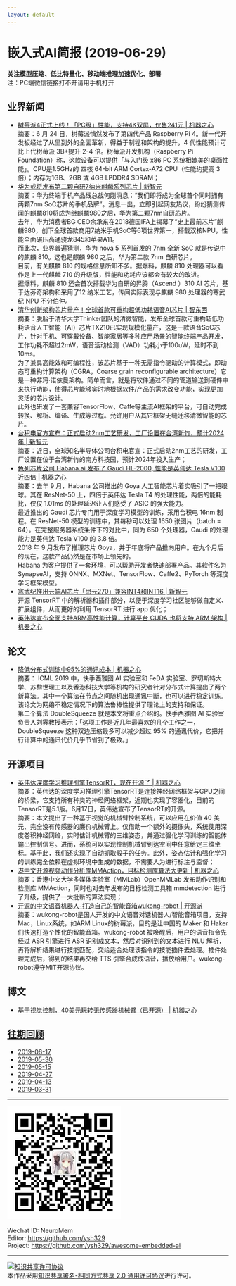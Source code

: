 ```yaml
---
layout: default
---
```


# 嵌入式AI简报 (2019-06-29)

**关注模型压缩、低比特量化、移动端推理加速优化、部署**  
<font>注：PC端微信链接打不开请用手机打开</font>


## 业界新闻

- [树莓派4正式上线！「PC级」性能，支持4K双屏，仅售241元 | 机器之心](https://mp.weixin.qq.com/s?timestamp=1561437428&src=3&ver=1&signature=4pYN2yptx2d-cEG-RUrotN9OfQt3eqzGTVytylhSQ3L6iGHCYCDUr*vsdXpECHdd3xrmQUlERvW009ybgZC3qMY8y02C9YYI12RsDpr-W7LiTqnCYOmg7pzdRu5aAvx*CaCDpNajOKL31CDjZVj*wIC5YmM*CeBFNTvNN5R2hz4=)  
摘要：6 月 24 日，树莓派悄然发布了第四代产品 Raspberry Pi 4。新一代开发板经过了从里到外的全面革新，得益于制程和架构的提升，4 代性能预计可比上代树莓派 3B+提升 2-4 倍。树莓派开发机构（Raspberry Pi Foundation）称，这款设备可以提供「与入门级 x86 PC 系统相媲美的桌面性能」。CPU是1.5GHz的 四核 64-bit ARM Cortex-A72 CPU（性能约提高 3 倍）；内存为1GB、2GB 或 4GB LPDDR4 SDRAM；  
- [华为或将发布第二颗自研7纳米麒麟系列芯片 | 新智元](https://mp.weixin.qq.com/s?timestamp=1561436567&src=3&ver=1&signature=4pYN2yptx2d-cEG-RUrotBhWUkY*Zod0ntTiZ6hPBMiDA4YC83Qj4OdSuLuHb8vlrtaqCfAo0gem51x1fQL4CoMZrpWsh8rhm1CFsYoZE-kT50nka7f5Y0KlGC5pj6bdEOXmt-nd6xwTYuPhnWSzgFFuDTman3Q7vAw2QWQtIJw=)  
摘要：华为终端手机产品线总裁何刚消息：“我们即将成为全球首个同时拥有两颗7nm SoC芯片的手机品牌”。消息一出，立即引起网友热议，纷纷猜测传闻的麒麟810将成为继麒麟980之后，华为第二颗7nm自研芯片。  
去年，华为消费者BG CEO余承东在2018德国IFA上揭幕了“史上最前芯片”麒麟980，创下全球首款商用7纳米手机SoC等6项世界第一，搭载双核NPU，性能全面碾压高通骁龙845和苹果A11。  
而此次，业界普遍猜测，华为 nova 5 系列首发的 7nm 全新 SoC 就是传说中的麒麟 810。这也是麒麟 980 之后，华为第二款 7nm 自研芯片。  
目前，有关麒麟 810 的规格信息所知不多。据爆料，麒麟 810 处理器可以看作是上一代麒麟 710 的升级版，性能和功耗应该都会有较大的改进。  
据爆料，麒麟 810 还会首次搭载华为自研的昇腾（Ascend ）310 AI 芯片，基于达芬奇架构和采用了12 纳米工艺，传闻实际表现与麒麟 980 处理器的寒武纪 NPU 不分伯仲。  
- [清华创新架构芯片量产！全球首款可重构超低功耗语音AI芯片 | 智东西](https://mp.weixin.qq.com/s/H0Tb04c0KID4mSR2QTGuGw)  
摘要：脱胎于清华大学Thinker团队的清微智能，发布全球首款可重构超低功耗语音人工智能（AI）芯片TX210已实现规模化量产，这是一款语音SoC芯片，针对手机、可穿戴设备、智能家居等多种应用场景的智能终端产品开发，工作功耗不超过2mW，语音活动检测（VAD）功耗小于100uW，延时不到10ms。  
为了兼具高能效和可编程性，该芯片基于一种无需指令驱动的计算模式，即动态可重构计算架构（CGRA，Coarse grain reconfigurable architecture）它是一种非冯·诺依曼架构。简单而言，就是将软件通过不同的管道输送到硬件中来执行功能，使得芯片能够实时地根据软件/产品的需求改变功能，实现更加灵活的芯片设计。  
此外也研发了一套兼容TensorFlow、Caffe等主流AI框架的平台，可自动完成转换、解析、编译、生成等过程。允许用户从其它框架无缝迁移清微智能的芯片。  
- [台积电官方宣布：正式启动2nm工艺研发，工厂设置在台湾新竹，预计2024年 | 新智元](https://mp.weixin.qq.com/s?timestamp=1561436567&src=3&ver=1&signature=4pYN2yptx2d-cEG-RUrotBhWUkY*Zod0ntTiZ6hPBMiDA4YC83Qj4OdSuLuHb8vlrtaqCfAo0gem51x1fQL4CnwwjzC0FbvF9747uq8zupx9hWE6m0j9trg9Svh9Sg-jKytR2e6qmrgAZm0EPiXSa4Cj1D5mhnIGUk5tpncNDbE=)  
摘要：近日，全球知名半导体公司台积电官宣：正式启动2nm工艺的研发，工厂设置在位于台湾新竹的南方科技园，预计2024年投入生产；  
- [色列芯片公司 Habana.ai 发布了 Gaudi HL-2000, 性能是英伟达 Tesla V100近四倍 | 机器之心](https://mp.weixin.qq.com/s?timestamp=1561437428&src=3&ver=1&signature=4pYN2yptx2d-cEG-RUrotN9OfQt3eqzGTVytylhSQ3L6iGHCYCDUr*vsdXpECHdd3xrmQUlERvW009ybgZC3qM7dfp9r8Yw*y08nOTdQw4o1EvAIIqGjH3jyBVwsel8X*62FKBkl8sSYYf6YfAHDzqHMNORQxW0vjdx-XBuviW0=)  
摘要：去年 9 月，Habana 公司推出的 Goya 人工智能芯片着实吸引了一把眼球。其在 ResNet-50 上，四倍于英伟达 Tesla T4 的处理性能，两倍的能耗比，仅仅 1.01ms 的处理延迟让人们感受了 ASIC 的强大能力。  
最近推出的 Gaudi 芯片专门用于深度学习模型的训练，采用台积电 16nm 制程。在 ResNet-50 模型的训练中，其每秒可以处理 1650 张图片（batch = 64）。在完整服务器系统条件下的对比中，同为 650 个处理器，Gaudi 的处理能力是英伟达 Tesla V100 的 3.8 倍。  
2018 年 9 月发布了推理芯片 Goya，并于年底将产品推向用户。在九个月后的现在，这款产品仍然是在市场上领先的。  
Habana 为客户提供了一套环境，可以帮助开发者快速部署产品。其软件名为 SynapseAI，支持 ONNX、MXNet、TensorFlow、Caffe2、PyTorch 等深度学习框架模型。  
- [寒武纪推出云端AI芯片「思元270」兼容INT4和INT16 | 新智元](https://mp.weixin.qq.com/s?timestamp=1561436567&src=3&ver=1&signature=4pYN2yptx2d-cEG-RUrotBhWUkY*Zod0ntTiZ6hPBMiDA4YC83Qj4OdSuLuHb8vlrtaqCfAo0gem51x1fQL4ClqQYWQd6DVrdlMZZIm8cwusklCh-PeU3ma8UQJaJjUCIpxeRKcSGkwvVuqphgywb-nhqtKJZP0x8Pcyaawqm*k=)  
开源 TensorRT 中的解析器和插件部分，以便于深度学习社区能够做自定义、扩展组件，从而更好的利用 TensorRT 进行 app 优化；  
- [英伟达宣布全面支持ARM高性能计算，计算平台 CUDA 也将支持 ARM 架构 | 机器之心](https://mp.weixin.qq.com/s?timestamp=1561437428&src=3&ver=1&signature=4pYN2yptx2d-cEG-RUrotN9OfQt3eqzGTVytylhSQ3L6iGHCYCDUr*vsdXpECHdd3xrmQUlERvW009ybgZC3qIrfRsUNVlohfxhHIqyuFsViPnjqNlBIVxRyNxUCgjpP76rSBxH4UFrkM6LJYmdW9JjMUjx9Z78x1cVLYxoF8HQ=)


## 论文

- [降低分布式训练中95%的通讯成本 | 机器之心](https://mp.weixin.qq.com/s?timestamp=1561437428&src=3&ver=1&signature=4pYN2yptx2d-cEG-RUrotN9OfQt3eqzGTVytylhSQ3L6iGHCYCDUr*vsdXpECHdd3xrmQUlERvW009ybgZC3qGx*CM19CQMAVEpdIp8-*7U-L9Tb3fRQmWSpLrp8KdQ7ihUFPhvy9cwHZ*NOk3*ZtOgrvIAZAR2mYE-DpRP717w=)  
摘要： ICML 2019 中，快手西雅图 AI 实验室和 FeDA 实验室、罗切斯特大学、苏黎世理工以及香港科技大学等机构的研究者针对分布式计算提出了两个新算法。其中一个算法在节点之间随机出现通讯中断，也可以进行稳定训练。该论文为网络不稳定情况下的算法鲁棒性提供了理论上的支持和保证。  
第二个算法 DoubleSqueeze 就是本文将重点介绍的。快手西雅图 AI 实验室负责人刘霁教授表示：「这项工作是近几年最喜欢的几个工作之一，DoubleSqueeze 这种双边压缩最多可以减少超过 95% 的通讯代价，它把并行计算中的通讯代价几乎节省到了极致。」   



## 开源项目

- [英伟达深度学习推理引擎TensorRT，现在开源了 | 机器之心](https://mp.weixin.qq.com/s?timestamp=1561437428&src=3&ver=1&signature=4pYN2yptx2d-cEG-RUrotN9OfQt3eqzGTVytylhSQ3L6iGHCYCDUr*vsdXpECHdd3xrmQUlERvW009ybgZC3qIrfRsUNVlohfxhHIqyuFsUWHs1WxhgvKdyVEsgp5vW9Qy6QOb*HQ0dhjp*9jk4WKdi1hKNeZWuN*wyeN3ZuxGk=)  
摘要：英伟达的深度学习推理引擎TensorRT是连接神经网络框架与GPU之间的桥梁，它支持所有种类的神经网络框架，近期也实现了容器化，目前的TensorRT是5.1版。6月17日，英伟达宣布了TensorRT的开源。  
摘要：本文提出了一种基于视觉的机械臂控制系统，可以应用在价值 40 美元、完全没有传感器的廉价机械臂上。仅借助一个额外的摄像头，系统使用深度卷积神经网络，实时估计机械臂的三维姿态，并通过强化学习训练的智能体输出控制信号。进而，系统可以实现控制机械臂到达空间中任意给定三维坐标。基于此，我们还实现了自动抓取骰子的任务。此外，姿态估计和强化学习的训练完全依赖在虚拟环境中生成的数据，不需要人为进行标注与监督；  
- [港中文开源视频动作分析库MMAction，目标检测库算法大更新 | 机器之心](https://mp.weixin.qq.com/s?timestamp=1561437428&src=3&ver=1&signature=4pYN2yptx2d-cEG-RUrotN9OfQt3eqzGTVytylhSQ3L6iGHCYCDUr*vsdXpECHdd3xrmQUlERvW009ybgZC3qM7dfp9r8Yw*y08nOTdQw4ps-W-P55exSu5z*xsAoskfXAYknkuBl7wONefVLNds2Nod2VXK5iQZClbTYzx80xE=)   
摘要：香港中文大学多媒体实验室（MMLab）OpenMMLab 发布动作识别和检测库 MMAction，同时也对去年发布的目标检测工具箱 mmdetection 进行了升级，提供了一大批新的算法实现；  
- [开源的中文语音机器人-打造自己的智能音箱wukong-robot | 开源派](https://mp.weixin.qq.com/s/4DDeXZPfxiB4X1wBDIAltA)  
摘要：wukong-robot是国人开发的中文语音对话机器人/智能音箱项目，支持Mac，Linux系统，如ARM Linux的树莓派，目的是让中国的 Maker 和 Haker 们快速打造个性化的智能音箱。wukong-robot 被唤醒后，用户的语音指令先经过 ASR 引擎进行 ASR 识别成文本，然后对识别到的文本进行 NLU 解析，再将解析结果进行技能匹配，交给适合处理该指令的技能插件去处理。插件处理完成后，得到的结果再交给 TTS 引擎合成成语音，播放给用户。wukong-robot遵守MIT开源协议。  


## 博文


- [基于视觉控制，40美元玩转无传感器机械臂（已开源） | 机器之心](https://mp.weixin.qq.com/s?timestamp=1561437428&src=3&ver=1&signature=4pYN2yptx2d-cEG-RUrotN9OfQt3eqzGTVytylhSQ3L6iGHCYCDUr*vsdXpECHdd3xrmQUlERvW009ybgZC3qEVOMUNqoXiBIsTH2PkQRyBldu1HQGW9PyGKdTOaMlfYnRqC-IcW8RsBLY8Z59BfnjM2dJRT2EdE7w-cUURVSKw=)  

## [往期回顾](https://github.com/ysh329/awesome-embedded-ai)


- [2019-06-17](https://github.com/ysh329/awesome-embedded-ai/blob/master/embedded-ai-report/2019-06-17.md)
- [2019-05-30](https://github.com/ysh329/awesome-embedded-ai/blob/master/embedded-ai-report/2019-05-30.md)  
- [2019-05-15](https://github.com/ysh329/awesome-embedded-ai/blob/master/embedded-ai-report/2019-05-15.md)  
- [2019-04-27](https://github.com/ysh329/awesome-embedded-ai/blob/master/embedded-ai-report/2019-04-27.md)  
- [2019-04-13](https://github.com/ysh329/awesome-embedded-ai/blob/master/embedded-ai-report/2019-04-13.md)  
- [2019-03-31](https://github.com/ysh329/awesome-embedded-ai/blob/master/embedded-ai-report/2019-03-31.md)  

----

![wechat_qrcode](../wechat_qrcode.jpg)

Wechat ID: NeuroMem  
Editor: https://github.com/ysh329  
Project: https://github.com/ysh329/awesome-embedded-ai  

----

<a rel="license" href="http://creativecommons.org/licenses/by-sa/2.0/"><img alt="知识共享许可协议" style="border-width:0" src="https://i.creativecommons.org/l/by-sa/2.0/88x31.png" /></a><br />本作品采用<a rel="license" href="http://creativecommons.org/licenses/by-sa/2.0/">知识共享署名-相同方式共享 2.0 通用许可协议</a>进行许可。
